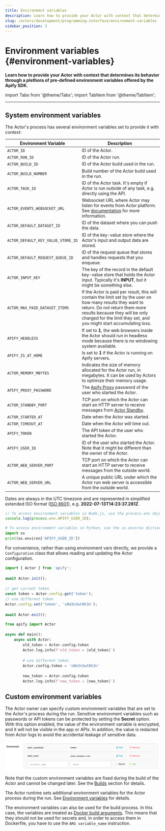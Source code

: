 ```yaml
---
title: Environment variables
description: Learn how to provide your Actor with context that determines its behavior through a plethora of pre-defined environment variables offered by the Apify SDK.
slug: /actors/development/programming-interface/environment-variables
sidebar_position: 3
---
```


# Environment variables {#environment-variables}

**Learn how to provide your Actor with context that determines its behavior through a plethora of pre-defined environment variables offered by the Apify SDK.**

import Tabs from '@theme/Tabs';
import TabItem from '@theme/TabItem';

---

## System environment variables

The Actor's process has several environment variables set to provide it with context:

| Environment Variable               | Description                                                                                                                                                                                                                                            |
|------------------------------------|--------------------------------------------------------------------------------------------------------------------------------------------------------------------------------------------------------------------------------------------------------|
| `ACTOR_ID`                         | ID of the Actor.                                                                                                                                                                                                                                       |
| `ACTOR_RUN_ID`                     | ID of the Actor run.                                                                                                                                                                                                                                   |
| `ACTOR_BUILD_ID`                   | ID of the Actor build used in the run.                                                                                                                                                                                                                 |
| `ACTOR_BUILD_NUMBER`               | Build number of the Actor build used in the run.                                                                                                                                                                                                       |
| `ACTOR_TASK_ID`                    | ID of the Actor task. It's empty if Actor is run outside of any task, e.g. directly using the API.                                                                                                                                                     |
| `ACTOR_EVENTS_WEBSOCKET_URL`       | Websocket URL where Actor may listen for events from Actor platform. See [documentation](/sdk/js/api/apify/class/PlatformEventManager) for more information.                                                                                           |
| `ACTOR_DEFAULT_DATASET_ID`         | ID of the dataset where you can push the data.                                                                                                                                                                                                         |
| `ACTOR_DEFAULT_KEY_VALUE_STORE_ID` | ID of the key-value store where the Actor's input and output data are stored.                                                                                                                                                                          |
| `ACTOR_DEFAULT_REQUEST_QUEUE_ID`   | ID of the request queue that stores and handles requests that you enqueue.                                                                                                                                                                             |
| `ACTOR_INPUT_KEY`                  | The key of the record in the default key-value store that holds the Actor input. Typically it's **INPUT**, but it might be something else.                                                                                                             |
| `ACTOR_MAX_PAID_DATASET_ITEMS`     | If the Actor is paid per result, this will contain the limit set by the user on how many results they want to return. Do not return them more results because they will be only charged for the limit they set, and you might start accumulating loss. |
| `APIFY_HEADLESS`                   | If set to **1**, the web browsers inside the Actor should run in headless mode because there is no windowing system available.                                                                                                                         |
| `APIFY_IS_AT_HOME`                 | Is set to **1** if the Actor is running on Apify servers.                                                                                                                                                                                              |
| `ACTOR_MEMORY_MBYTES`              | Indicates the size of memory allocated for the Actor run, in megabytes. It can be used by Actors to optimize their memory usage.                                                                                                                       |
| `APIFY_PROXY_PASSWORD`             | The [Apify Proxy](../../../proxy/index.md) password of the user who started the Actor.                                                                                                                                                                 |
| `ACTOR_STANDBY_PORT`               | TCP port on which the Actor can start an HTTP server to receive messages from [Actor Standby](./actor_standby.md). |
| `ACTOR_STARTED_AT`                 | Date when the Actor was started.                                                                                                                                                                                                                       |
| `ACTOR_TIMEOUT_AT`                 | Date when the Actor will time out.                                                                                                                                                                                                                     |
| `APIFY_TOKEN`                      | The API token of the user who started the Actor.                                                                                                                                                                                                       |
| `APIFY_USER_ID`                    | ID of the user who started the Actor. Note that it might be different than the owner of the Actor.                                                                                                                                                     |
| `ACTOR_WEB_SERVER_PORT`            | TCP port on which the Actor can start an HTTP server to receive messages from the outside world.                                                                                                                                                       |
| `ACTOR_WEB_SERVER_URL`             | A unique public URL under which the Actor run web server is accessible from the outside world.                                                                                                                                                         |

<!-- vale Microsoft.RangeFormat = NO -->
Dates are always in the UTC timezone and are represented in simplified extended ISO format ([ISO 8601](https://en.wikipedia.org/wiki/ISO_8601)), e.g. **2022-07-13T14:23:37.281Z**.
<!-- vale Microsoft.RangeFormat = YES -->

<Tabs groupId="main">
<TabItem value="JavaScript" label="JavaScript">

```js
// To access environment variables in Node.js, use the process.env object
console.log(process.env.APIFY_USER_ID);
```

</TabItem>
<TabItem value="Python" label="Python">

```python
# To access environment variables in Python, use the os.environ dictionary:
import os
print(os.environ['APIFY_USER_ID'])
```

</TabItem>
</Tabs>

For convenience, rather than using environment vars directly, we provide a `Configuration` class
that allows reading and updating the Actor configuration.

<Tabs groupId="main">
<TabItem value="JavaScript" label="JavaScript">

```js
import { Actor } from 'apify';

await Actor.init();

// get current token
const token = Actor.config.get('token');
// use different token
Actor.config.set('token', 's0m3n3wt0k3n');

await Actor.exit();
```

</TabItem>
<TabItem value="Python" label="Python">

```python
from apify import Actor

async def main():
    async with Actor:
        old_token = Actor.config.token
        Actor.log.info(f'old_token = {old_token}')

        # use different token
        Actor.config.token = 's0m3n3wt0k3n'

        new_token = Actor.config.token
        Actor.log.info(f'new_token = {new_token}')
```

</TabItem>
</Tabs>

## [](#custom-environment-variables)Custom environment variables

The Actor owner can specify custom environment variables that are set to the Actor's process during the run. Sensitive environment variables such as passwords or API tokens can be protected by setting the **Secret** option. With this option enabled, the value of the environment variable is encrypted, and it will not be visible in the app or APIs. In addition, the value is redacted from Actor logs to avoid the accidental leakage of sensitive data.

![Custom environment variables](./images/environment-vatiables-source.png)

Note that the custom environment variables are fixed during the build of the Actor and cannot be changed later. See the [Builds](../builds_and_runs/builds.md) section for details.

The Actor runtime sets additional environment variables for the Actor process during the run. See [Environment variables](./environment_variables.md) for details.

The environment variables can also be used for the build process. In this case, the variables are treated as [Docker build arguments](https://docs.docker.com/reference/dockerfile/#arg). This means that they should not be used for secrets and, in order to access them in Dockerfile, you have to use the `ARG variable_name` instruction.
